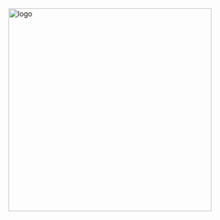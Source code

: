<img alt="logo" src="https://raw.githubusercontent.com/rahul-jha98/README_icons/master/logo.svg" width="400">